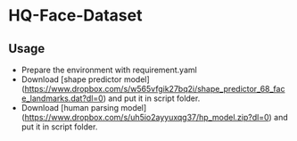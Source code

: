 # HQ-Face-Dataset

## Usage

- Prepare the environment with requirement.yaml
- Download [shape predictor model] (https://www.dropbox.com/s/w565vfgik27bq2i/shape_predictor_68_face_landmarks.dat?dl=0) and put it in script folder.
- Download [human parsing model] (https://www.dropbox.com/s/uh5io2ayyuxqg37/hp_model.zip?dl=0) and put it in script folder.
